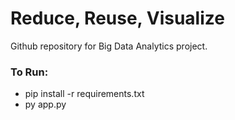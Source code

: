 # Reduce, Reuse, Visualize
Github repository for Big Data Analytics project.

### To Run:
- pip install -r requirements.txt
- py app.py